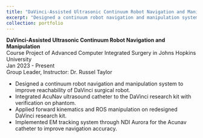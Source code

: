 ```yaml
---
title: "DaVinci-Assisted Ultrasonic Continuum Robot Navigation and Manipulation"
excerpt: "Designed a continuum robot navigation and manipulation system to improve the reachability of DaVinci surgical robot <br/><img src='/images/500x300.png' width='500' height='300'>"
collection: portfolio
---
```


**DaVinci-Assisted Ultrasonic Continuum Robot Navigation and Manipulation**<br/>
Course Project of Advanced Computer Integrated Surgery in Johns Hopkins University<br/>
Jan 2023 - Present<br/>
Group Leader, Instructor: Dr. Russel Taylor

- Designed a continuum robot navigation and manipulation system to improve reachability of DaVinci surgical robot.
- Integrated AcuNav ultrasound catheter to the DaVinci research kit with verification on phantom.
- Applied forward kinematics and ROS manipulation on redesigned DaVinci research kit.
- Implemented EM tracking system through NDI Aurora for the Acunav catheter to improve navigation accuracy.

<!-- ![davinci project](/images/davinci_project.png){: width="250" height="150" }
_DaVinci-assisted robot navigation and manipulation project._ -->
